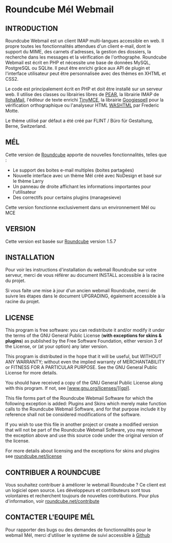 Roundcube Mél Webmail 
======================

INTRODUCTION
------------
Roundcube Webmail est un client IMAP multi-langues accessible en web. 
Il propre toutes les fonctionnalités attendues d'un client e-mail, 
dont le support du MIME, des carnets d'adresses, la gestion des dossiers,
la recherche dans les messages et la vérification de l'orthographe.
Roundcube Webmail est écrit en PHP et nécessite une base de données MySQL, 
PostgreSQL ou SQLite. Il peut être enrichi grâce aux API de plugin et l'interface
utilisateur peut être personnalisée avec des thèmes en XHTML et CSS2.

Le code est principalement écrit en PHP et doit être installé sur un serveur web.
Il utilise des classes ou librairies libres de [PEAR][pear], la librairie IMAP 
de [IlohaMail][iloha], l'éditeur de texte enrichi [TinyMCE][tinymce], la librairie
[Googiespell][googiespell] pour la vérification orthographique ou l'analyseur HTML
[WASHTML][washtml] par Frederic Motte.

Le thème utilisé par défaut a été créé par FLINT / Büro für
Gestaltung, Berne, Switzerland.


MÉL
---
Cette version de [Roundcube][roundcube] apporte de nouvelles fonctionnalités,
telles que :
 - Le support des boites e-mail multiples (boites partagées)
 - Nouvelle interface avec un thème Mél créé avec NoDesign et basé sur le thème Larry
 - Un panneau de droite affichant les informations importantes pour l'utilisateur
 - Des correctifs pour certains plugins (managesieve)

Cette version fonctionne exclusivement dans un environnement Mél ou MCE 


VERSION
-------
Cette version est basée sur [Roundcube][roundcube] version 1.5.7


INSTALLATION
------------
Pour voir les instructions d'installation du webmail Roundcube sur votre serveur,
merci de vous référer au document INSTALL accessible à la racine du projet.

Si vous faite une mise à jour d'un ancien webmail Roundcube, merci de suivre les étapes
dans le document UPGRADING, également accessible à la racine du projet.


LICENSE
-------
This program is free software: you can redistribute it and/or modify
it under the terms of the GNU General Public License (**with exceptions
for skins & plugins**) as published by the Free Software Foundation,
either version 3 of the License, or (at your option) any later version.

This program is distributed in the hope that it will be useful,
but WITHOUT ANY WARRANTY; without even the implied warranty of
MERCHANTABILITY or FITNESS FOR A PARTICULAR PURPOSE. See the
GNU General Public License for more details.

You should have received a copy of the GNU General Public License
along with this program. If not, see [www.gnu.org/licenses/][gpl].

This file forms part of the Roundcube Webmail Software for which the
following exception is added: Plugins and Skins which merely make
function calls to the Roundcube Webmail Software, and for that purpose
include it by reference shall not be considered modifications of
the software.

If you wish to use this file in another project or create a modified
version that will not be part of the Roundcube Webmail Software, you
may remove the exception above and use this source code under the
original version of the license.

For more details about licensing and the exceptions for skins and plugins
see [roundcube.net/license][license]


CONTRIBUER A ROUNDCUBE
----------------------
Vous souhaitez contribuer à améliorer le webmail Roundcube ?
Ce client est un logiciel open source. Les développeurs et contributeurs
sont tous volontaires et recherchent toujours de nouvelles contributions.
Pour plus d'information, voir [roundcube.net/contribute][contrib]


CONTACTER L'EQUIPE MÉL
----------------------
Pour rapporter des bugs ou des demandes de fonctionnalités pour le webmail Mél, 
merci d'utiliser le système de suivi accessible à [Github][githubissues]


[roundcube]:	http://roundcube.net
[pear]:         http://pear.php.net
[iloha]:        http://sourceforge.net/projects/ilohamail/
[tinymce]:      http://www.tinymce.com/
[googiespell]:  http://orangoo.com/labs/GoogieSpell/
[washtml]:      http://www.ubixis.com/washtml/
[gpl]:          http://www.gnu.org/licenses/
[license]:      http://roundcube.net/license
[contrib]:      http://roundcube.net/contribute
[githubissues]: https://github.com/messagerie-melanie2/Roundcube-Mel/issues
